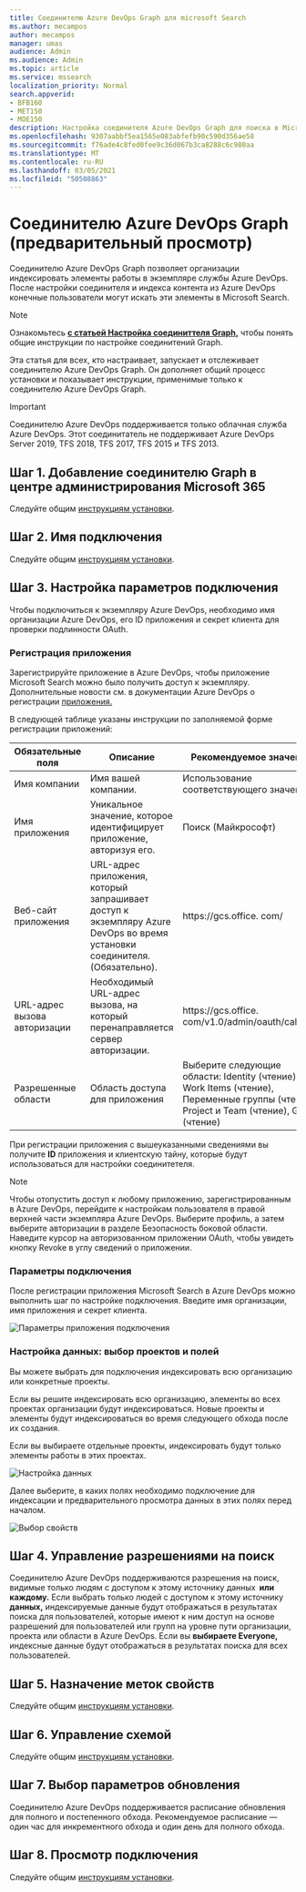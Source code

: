 ```yaml
---
title: Соединителю Azure DevOps Graph для microsoft Search
ms.author: mecampos
author: mecampos
manager: umas
audience: Admin
ms.audience: Admin
ms.topic: article
ms.service: mssearch
localization_priority: Normal
search.appverid:
- BFB160
- MET150
- MOE150
description: Настройка соединителя Azure DevOps Graph для поиска в Microsoft Search
ms.openlocfilehash: 9307aabbf5ea1565e083abfefb90c590d356ae58
ms.sourcegitcommit: f76ade4c8fed0fee9c36d067b3ca8288c6c980aa
ms.translationtype: MT
ms.contentlocale: ru-RU
ms.lasthandoff: 03/05/2021
ms.locfileid: "50508863"
---
```

<!---Previous ms.author: shgrover --->

# <a name="azure-devops-graph-connector-preview"></a>Соединителю Azure DevOps Graph (предварительный просмотр)

Соединителю Azure DevOps Graph позволяет организации индексировать элементы работы в экземпляре службы Azure DevOps. После настройки соединителя и индекса контента из Azure DevOps конечные пользователи могут искать эти элементы в Microsoft Search.

> [!NOTE]
> Ознакомьтесь [**с статьей Настройка соединиттеля Graph,**](configure-connector.md) чтобы понять общие инструкции по настройке соединитений Graph.

Эта статья для всех, кто настраивает, запускает и отслеживает соединителю Azure DevOps Graph. Он дополняет общий процесс установки и показывает инструкции, применимые только к соединителю Azure DevOps Graph.

>[!IMPORTANT]
>Соединителю Azure DevOps поддерживается только облачная служба Azure DevOps. Этот соединитатель не поддерживает Azure DevOps Server 2019, TFS 2018, TFS 2017, TFS 2015 и TFS 2013.

<!---## Before you get started-->

<!---Insert "Before you get started" recommendations for this data source-->

## <a name="step-1-add-a-graph-connector-in-the-microsoft-365-admin-center"></a>Шаг 1. Добавление соединителю Graph в центре администрирования Microsoft 365

Следуйте общим [инструкциям установки](https://docs.microsoft.com/microsoftsearch/configure-connector).
<!---If the above phrase does not apply, delete it and insert specific details for your data source that are different from general setup 
instructions.-->

## <a name="step-2-name-the-connection"></a>Шаг 2. Имя подключения

Следуйте общим [инструкциям установки](https://docs.microsoft.com/microsoftsearch/configure-connector).
<!---If the above phrase does not apply, delete it and insert specific details for your data source that are different from general setup 
instructions.-->

## <a name="step-3-configure-the-connection-settings"></a>Шаг 3. Настройка параметров подключения

Чтобы подключиться к экземпляру Azure DevOps, [](https://docs.microsoft.com/azure/devops/organizations/accounts/create-organization) необходимо имя организации Azure DevOps, его ID приложения и секрет клиента для проверки подлинности OAuth.

### <a name="register-an-app"></a>Регистрация приложения

Зарегистрируйте приложение в Azure DevOps, чтобы приложение Microsoft Search можно было получить доступ к экземпляру. Дополнительные новости см. в документации Azure DevOps о регистрации [приложения.](https://docs.microsoft.com/azure/devops/integrate/get-started/authentication/oauth?view=azure-devops#register-your-app&preserve-view=true)

В следующей таблице указаны инструкции по заполняемой форме регистрации приложений:

Обязательные поля | Описание | Рекомендуемое значение
--- | --- | ---
| Имя компании         | Имя вашей компании. | Использование соответствующего значения   |
| Имя приложения     | Уникальное значение, которое идентифицирует приложение, авторизуя его.    | Поиск (Майкрософт)     |
| Веб-сайт приложения  | URL-адрес приложения, который запрашивает доступ к экземпляру Azure DevOps во время установки соединителя. (Обязательно).  | https://<span>gcs.office.</span> com/
| URL-адрес вызова авторизации        | Необходимый URL-адрес вызова, на который перенаправляется сервер авторизации. | https://<span>gcs.office.</span> com/v1.0/admin/oauth/callback|
| Разрешенные области | Область доступа для приложения | Выберите следующие области: Identity (чтение), Work Items (чтение), Переменные группы (чтение), Project и Team (чтение), Graph (чтение)|

При регистрации приложения с вышеуказанными сведениями вы получите  **ID** приложения и клиентскую тайну, которые будут использоваться для настройки соединитетеля.

>[!NOTE]
>Чтобы отопустить доступ к любому приложению, зарегистрированным в Azure DevOps, перейдите к настройкам пользователя в правой верхней части экземпляра Azure DevOps. Выберите профиль, а затем выберите авторизации в разделе Безопасность боковой области. Наведите курсор на авторизованном приложении OAuth, чтобы увидеть кнопку Revoke в углу сведений о приложении.

### <a name="connection-settings"></a>Параметры подключения

После регистрации приложения Microsoft Search в Azure DevOps можно выполнить шаг по настройке подключения. Введите имя организации, имя приложения и секрет клиента.

![Параметры приложения подключения](media/ADO_Connection_settings_2.png)

### <a name="configure-data-select-projects-and-fields"></a>Настройка данных: выбор проектов и полей

Вы можете выбрать для подключения индексировать всю организацию или конкретные проекты.

Если вы решите индексировать всю организацию, элементы во всех проектах организации будут индексироваться. Новые проекты и элементы будут индексироваться во время следующего обхода после их создания.

Если вы выбираете отдельные проекты, индексировать будут только элементы работы в этих проектах.

![Настройка данных](media/ADO_Configure_data.png)

Далее выберите, в каких полях необходимо подключение для индексации и предварительного просмотра данных в этих полях перед началом.

![Выбор свойств](media/ADO_choose_properties.png)

## <a name="step-4-manage-search-permissions"></a>Шаг 4. Управление разрешениями на поиск

Соединителю Azure DevOps поддерживаются разрешения на поиск, видимые только людям с доступом к этому источнику данных  **или** **каждому.** Если выбрать только людей с доступом к этому источнику **данных,** индексируемые данные будут отображаться в результатах поиска для пользователей, которые имеют к ним доступ на основе разрешений для пользователей или групп на уровне пути организации, проекта или области в Azure DevOps. Если вы **выбираете Everyone,** индексные данные будут отображаться в результатах поиска для всех пользователей.

## <a name="step-5-assign-property-labels"></a>Шаг 5. Назначение меток свойств

Следуйте общим [инструкциям установки](https://docs.microsoft.com/microsoftsearch/configure-connector).

## <a name="step-6-manage-schema"></a>Шаг 6. Управление схемой

Следуйте общим [инструкциям установки](https://docs.microsoft.com/microsoftsearch/configure-connector).

## <a name="step-7-choose-refresh-settings"></a>Шаг 7. Выбор параметров обновления

Соединителю Azure DevOps поддерживается расписание обновления для полного и постепенного обхода.
Рекомендуемое расписание — один час для инкрементного обхода и один день для полного обхода.

## <a name="step-8-review-connection"></a>Шаг 8. Просмотр подключения

Следуйте общим [инструкциям установки](https://docs.microsoft.com/microsoftsearch/configure-connector).
<!---If the above phrase does not apply, delete it and insert specific details for your data source that are different from general setup 
instructions.-->

<!---## Troubleshooting-->
<!---Insert troubleshooting recommendations for this data source-->

<!---## Limitations-->
<!---Insert limitations for this data source-->
